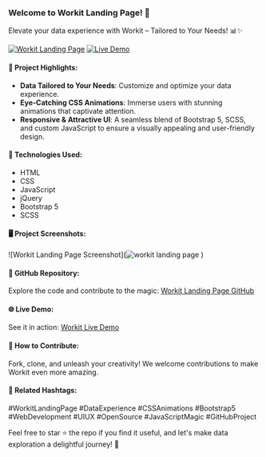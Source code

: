 ### Welcome to Workit Landing Page! 🚀

Elevate your data experience with Workit – Tailored to Your Needs! 📊✨

[![Workit Landing Page](https://img.shields.io/badge/Check%20it%20out%20on%20GitHub-2EA44F?style=for-the-badge&logo=github)](https://github.com/SwamiTheDev/workit-landing-page)
[![Live Demo](https://img.shields.io/badge/Live%20Demo-Visit%20Now-blue?style=for-the-badge&logo=vercel)](https://workit-swamithedev.vercel.app/)

#### 🌟 Project Highlights:
- **Data Tailored to Your Needs**: Customize and optimize your data experience.
- **Eye-Catching CSS Animations**: Immerse users with stunning animations that captivate attention.
- **Responsive & Attractive UI**: A seamless blend of Bootstrap 5, SCSS, and custom JavaScript to ensure a visually appealing and user-friendly design.

#### 🚀 Technologies Used:
- HTML
- CSS
- JavaScript
- jQuery
- Bootstrap 5
- SCSS

#### 🖥️ Project Screenshots:
![Workit Landing Page Screenshot](![workit landing page](https://github.com/SwamiTheDev/workit-landing-page/assets/119602881/6584bbf2-1138-463d-ae88-239684f6909f)
)

#### 🤖 GitHub Repository:
Explore the code and contribute to the magic: [Workit Landing Page GitHub](https://github.com/SwamiTheDev/workit-landing-page)

#### 🌐 Live Demo:
See it in action: [Workit Live Demo](https://workit-swamithedev.vercel.app/)

#### 🚧 How to Contribute:
Fork, clone, and unleash your creativity! We welcome contributions to make Workit even more amazing.

#### 📌 Related Hashtags:
#WorkitLandingPage #DataExperience #CSSAnimations #Bootstrap5 #WebDevelopment #UIUX #OpenSource #JavaScriptMagic #GitHubProject

Feel free to star ⭐️ the repo if you find it useful, and let's make data exploration a delightful journey! 🎉
